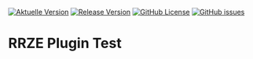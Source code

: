 <!-- BEGIN PLUGIN DATA -->
<!-- END PLUGIN DATA -->

[![Aktuelle Version](https://img.shields.io/github/package-json/v/rvdforst/rrze-plugin-test/main?label=Version)](https://github.com/rvdforst/rrze-plugin-test)
[![Release Version](https://img.shields.io/github/v/release/rvdforst/rrze-plugin-test?label=Release+Version)](https://github.com/rvdforst/rrze-plugin-test/releases/)
[![GitHub License](https://img.shields.io/github/license/rvdforst/rrze-plugin-test)](https://github.com/rvdforst/rrze-plugin-test)
[![GitHub issues](https://img.shields.io/github/issues/rvdforst/rrze-plugin-test)](https://github.com/rvdforst/rrze-plugin-test/issues)


# RRZE Plugin Test
